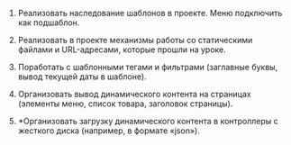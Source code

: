 1. Реализовать наследование шаблонов в проекте. Меню подключить как подшаблон.


2. Реализовать в проекте механизмы работы со статическими файлами и URL-адресами, которые прошли на уроке.



3. Поработать с шаблонными тегами и фильтрами (заглавные буквы, вывод текущей даты в шаблоне).



4. Организовать вывод динамического контента на страницах (элементы меню, список товара, заголовок страницы).



5. *Организовать загрузку динамического контента в контроллеры с жесткого диска (например, в формате «json»).
